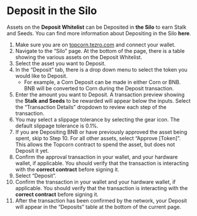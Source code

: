 # Deposit in the Silo

Assets on the **Deposit Whitelist** can be Deposited in **the Silo** to earn Stalk and Seeds. You can find more information about Depositing in the Silo **here**.

1. Make sure you are on [topcorn.tezro.com](https://topcorn.tezro.com/) and connect your wallet.
2. Navigate to the “Silo” page. At the bottom of the page, there is a table showing the various assets on the Deposit Whitelist.
3. Select the asset you want to Deposit.
4. In the “Deposit” tab, there is a drop down menu to select the token you would like to Deposit.
   * For example, a Corn Deposit can be made in either Corn or BNB. BNB will be converted to Corn during the Deposit transaction.
5. Enter the amount you want to Deposit. A transaction preview showing the **Stalk and Seeds** to be rewarded will appear below the inputs. Select the “Transaction Details” dropdown to review each step of the transaction.
6. You may select a slippage tolerance by selecting the gear icon. The default slippage tolerance is 0.1%.
7. If you are Depositing BNB or have previously approved the asset being spent, skip to Step 10. For all other assets, select “Approve \[Token]”. This allows the Topcorn contract to spend the asset, but does not Deposit it yet.
8. Confirm the approval transaction in your wallet, and your hardware wallet, if applicable. You should verify that the transaction is interacting with the **correct contract** before signing it.
9. Select “Deposit”.
10. Confirm the transaction in your wallet and your hardware wallet, if applicable. You should verify that the transaction is interacting with the **correct contract** before signing it.
11. After the transaction has been confirmed by the network, your Deposit will appear in the “Deposits” table at the bottom of the current page.
